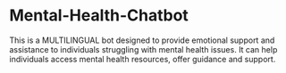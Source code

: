 # Mental-Health-Chatbot
This is a MULTILINGUAL bot designed to provide emotional support and assistance to individuals struggling with mental health issues. It can help individuals access mental health resources, offer guidance and support.
